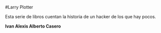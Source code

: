 #Larry Plotter

Esta serie de libros cuentan la historia de un hacker de los que hay pocos.

**Ivan Alexis Alberto Casero**
